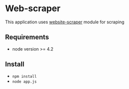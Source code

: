 # Web-scraper
This application uses [website-scraper](https://github.com/website-scraper/node-website-scraper) module for scraping

## Requirements
- node version >= 4.2

## Install

- `npm install`
- `node app.js`
